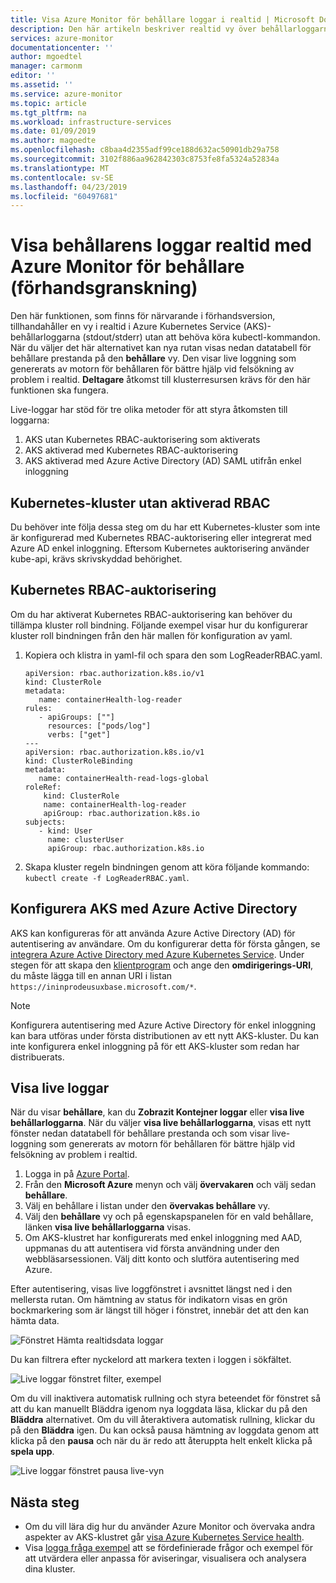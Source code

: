 ```yaml
---
title: Visa Azure Monitor för behållare loggar i realtid | Microsoft Docs
description: Den här artikeln beskriver realtid vy över behållarloggarna (stdout/stderr) utan att använda kubectl med Azure Monitor för behållare.
services: azure-monitor
documentationcenter: ''
author: mgoedtel
manager: carmonm
editor: ''
ms.assetid: ''
ms.service: azure-monitor
ms.topic: article
ms.tgt_pltfrm: na
ms.workload: infrastructure-services
ms.date: 01/09/2019
ms.author: magoedte
ms.openlocfilehash: c8baa4d2355adf99ce188d632ac50901db29a758
ms.sourcegitcommit: 3102f886aa962842303c8753fe8fa5324a52834a
ms.translationtype: MT
ms.contentlocale: sv-SE
ms.lasthandoff: 04/23/2019
ms.locfileid: "60497681"
---
```

# <a name="how-to-view-container-logs-real-time-with-azure-monitor-for-containers-preview"></a>Visa behållarens loggar realtid med Azure Monitor för behållare (förhandsgranskning)
Den här funktionen, som finns för närvarande i förhandsversion, tillhandahåller en vy i realtid i Azure Kubernetes Service (AKS)-behållarloggarna (stdout/stderr) utan att behöva köra kubectl-kommandon. När du väljer det här alternativet kan nya rutan visas nedan datatabell för behållare prestanda på den **behållare** vy.  Den visar live loggning som genererats av motorn för behållaren för bättre hjälp vid felsökning av problem i realtid. **Deltagare** åtkomst till klusterresursen krävs för den här funktionen ska fungera.

Live-loggar har stöd för tre olika metoder för att styra åtkomsten till loggarna:

1. AKS utan Kubernetes RBAC-auktorisering som aktiverats 
2. AKS aktiverad med Kubernetes RBAC-auktorisering
3. AKS aktiverad med Azure Active Directory (AD) SAML utifrån enkel inloggning 

## <a name="kubernetes-cluster-without-rbac-enabled"></a>Kubernetes-kluster utan aktiverad RBAC
 
Du behöver inte följa dessa steg om du har ett Kubernetes-kluster som inte är konfigurerad med Kubernetes RBAC-auktorisering eller integrerat med Azure AD enkel inloggning. Eftersom Kubernetes auktorisering använder kube-api, krävs skrivskyddad behörighet.

## <a name="kubernetes-rbac-authorization"></a>Kubernetes RBAC-auktorisering
Om du har aktiverat Kubernetes RBAC-auktorisering kan behöver du tillämpa kluster roll bindning. Följande exempel visar hur du konfigurerar kluster roll bindningen från den här mallen för konfiguration av yaml.   

1. Kopiera och klistra in yaml-fil och spara den som LogReaderRBAC.yaml.  

   ```
   apiVersion: rbac.authorization.k8s.io/v1 
   kind: ClusterRole 
   metadata: 
      name: containerHealth-log-reader 
   rules: 
      - apiGroups: [""] 
        resources: ["pods/log"] 
        verbs: ["get"] 
   --- 
   apiVersion: rbac.authorization.k8s.io/v1 
   kind: ClusterRoleBinding 
   metadata: 
      name: containerHealth-read-logs-global 
   roleRef: 
       kind: ClusterRole 
       name: containerHealth-log-reader 
       apiGroup: rbac.authorization.k8s.io 
   subjects: 
      - kind: User 
        name: clusterUser 
        apiGroup: rbac.authorization.k8s.io 
   ```

2. Skapa kluster regeln bindningen genom att köra följande kommando: `kubectl create -f LogReaderRBAC.yaml`. 

## <a name="configure-aks-with-azure-active-directory"></a>Konfigurera AKS med Azure Active Directory
AKS kan konfigureras för att använda Azure Active Directory (AD) för autentisering av användare. Om du konfigurerar detta för första gången, se [integrera Azure Active Directory med Azure Kubernetes Service](../../aks/azure-ad-integration.md). Under stegen för att skapa den [klientprogram](../../aks/azure-ad-integration.md#create-client-application) och ange den **omdirigerings-URI**, du måste lägga till en annan URI i listan `https://ininprodeusuxbase.microsoft.com/*`.  

>[!NOTE]
>Konfigurera autentisering med Azure Active Directory för enkel inloggning kan bara utföras under första distributionen av ett nytt AKS-kluster. Du kan inte konfigurera enkel inloggning på för ett AKS-kluster som redan har distribuerats.  
> 

## <a name="view-live-logs"></a>Visa live loggar
När du visar **behållare**, kan du **Zobrazit Kontejner loggar** eller **visa live behållarloggarna**.  När du väljer **visa live behållarloggarna**, visas ett nytt fönster nedan datatabell för behållare prestanda och som visar live-loggning som genererats av motorn för behållaren för bättre hjälp vid felsökning av problem i realtid.  
1. Logga in på [Azure Portal](https://portal.azure.com). 
2. Från den **Microsoft Azure** menyn och välj **övervakaren** och välj sedan **behållare**.  
3. Välj en behållare i listan under den **övervakas behållare** vy.  
4. Välj den **behållare** vy och på egenskapspanelen för en vald behållare, länken **visa live behållarloggarna** visas.  
5. Om AKS-klustret har konfigurerats med enkel inloggning med AAD, uppmanas du att autentisera vid första användning under den webbläsarsessionen. Välj ditt konto och slutföra autentisering med Azure.  

Efter autentisering, visas live loggfönstret i avsnittet längst ned i den mellersta rutan. Om hämtning av status för indikatorn visas en grön bockmarkering som är längst till höger i fönstret, innebär det att den kan hämta data.
    
  ![Fönstret Hämta realtidsdata loggar](./media/container-insights-live-logs/live-logs-pane-01.png)  

Du kan filtrera efter nyckelord att markera texten i loggen i sökfältet.   

  ![Live loggar fönstret filter, exempel](./media/container-insights-live-logs/live-logs-pane-filter-01.png)

Om du vill inaktivera automatisk rullning och styra beteendet för fönstret så att du kan manuellt Bläddra igenom nya loggdata läsa, klickar du på den **Bläddra** alternativet.  Om du vill återaktivera automatisk rullning, klickar du på den **Bläddra** igen.  Du kan också pausa hämtning av loggdata genom att klicka på den **pausa** och när du är redo att återuppta helt enkelt klicka på **spela upp**.  

![Live loggar fönstret pausa live-vyn](./media/container-insights-live-logs/live-logs-pane-pause-01.png)

## <a name="next-steps"></a>Nästa steg
- Om du vill lära dig hur du använder Azure Monitor och övervaka andra aspekter av AKS-klustret går [visa Azure Kubernetes Service health](container-insights-analyze.md).
- Visa [logga fråga exempel](container-insights-log-search.md#search-logs-to-analyze-data) att se fördefinierade frågor och exempel för att utvärdera eller anpassa för aviseringar, visualisera och analysera dina kluster.
